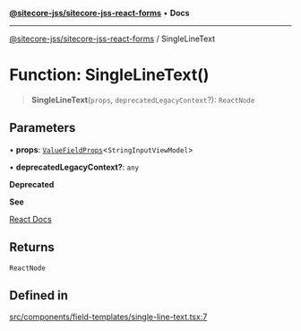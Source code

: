 [**@sitecore-jss/sitecore-jss-react-forms**](../README.md) • **Docs**

***

[@sitecore-jss/sitecore-jss-react-forms](../README.md) / SingleLineText

# Function: SingleLineText()

> **SingleLineText**(`props`, `deprecatedLegacyContext`?): `ReactNode`

## Parameters

• **props**: [`ValueFieldProps`](../type-aliases/ValueFieldProps.md)\<`StringInputViewModel`\>

• **deprecatedLegacyContext?**: `any`

**Deprecated**

**See**

[React Docs](https://legacy.reactjs.org/docs/legacy-context.html#referencing-context-in-lifecycle-methods)

## Returns

`ReactNode`

## Defined in

[src/components/field-templates/single-line-text.tsx:7](https://github.com/Sitecore/jss/blob/ff400466a8d16483c667d9a837e1247d6192035e/packages/sitecore-jss-react-forms/src/components/field-templates/single-line-text.tsx#L7)

